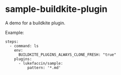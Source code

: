 # sample-buildkite-plugin

A demo for a buildkite plugin.

Example:

```
steps:
  - command: ls
    env:
      BUILDKITE_PLUGINS_ALWAYS_CLONE_FRESH: "true"
    plugins:
      - lukefaccin/sample:
          pattern: '*.md'
```
